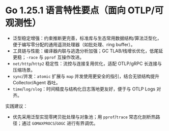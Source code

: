 # Go 1.25.1 语言特性要点（面向 OTLP/可观测性）

- 泛型稳定增强：约束推断更完善，标准库与生态常用数据结构/算法泛型化，便于编写零分配的通用遥测处理器（如批处理、ring buffer）。
- 工具链与性能：编译器内联与逃逸分析加强；GC TLAB/栈增长优化，低尾延更稳；`-race` 与 `pprof` 互操作改进。
- `net/http`/`http2` 稳定性：流控与连接复用优化，适配 OTLP/gRPC 长连接与压缩场景。
- `sync`/并发：`atomic` 扩展与 `map` 并发使用更安全的指引，结合无锁结构提升 Collector/Agent 吞吐。
- `time`/`log/slog`：时间精度与结构化日志落地更友好，便于与 OTLP Logs 对齐。

实践建议：
- 优先采用泛型实现零拷贝批处理与对象池；用 `pprof`/`trace` 常态化剖析热路径；通过 `GOMAXPROCS`/`GOGC` 进行有界调优。
